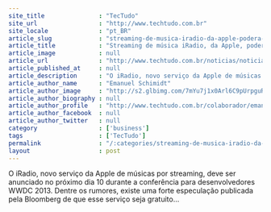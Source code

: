 ```yaml
---
site_title               : "TecTudo"
site_url                 : "http://www.techtudo.com.br"
site_locale              : "pt_BR"
article_slug             : "streaming-de-musica-iradio-da-apple-podera-ser-gratuito"
article_title            : "Streaming de música iRadio, da Apple, poderá ser gratuito"
article_image            : null
article_url              : "http://www.techtudo.com.br/noticias/noticia/2013/06/iradio-sera-gratuito-mas-tera-propagandas-dizem-rumores.html"
article_published_at     : null
article_description      : "O iRadio, novo serviço da Apple de músicas por streaming, deve ser anunciado no próximo dia 10 durante a conferência para desenvolvedores WWDC 2013. Dentre os rumores, existe uma forte especulação publicada pela Bloomberg de que esse serviço seja gratuito..."
article_author_name      : "Emanuel Schimidt"
article_author_image     : "http://s2.glbimg.com/7mYu7j1x0Arl6C9pUrpguRj0XzY=/30x30/s2.glbimg.com/gztBNPv1yE-i0vRLvcRLGakM1nI=/0x0:160x160/75x75/s.glbimg.com/po/tt2/f/original/2013/05/28/13846_1249035820626_5556047_n.jpg"
article_author_biography : null
article_author_profile   : "http://www.techtudo.com.br/colaborador/emanuel-schimidt.html"
article_author_facebook  : null
article_author_twitter   : null
category                 : ['business']
tags                     : ['TecTudo']
permalink                : "/:categories/streaming-de-musica-iradio-da-apple-podera-ser-gratuito/"
layout                   : post
---
```


O iRadio, novo serviço da Apple de músicas por streaming, deve ser anunciado no próximo dia 10 durante a conferência para desenvolvedores WWDC 2013. Dentre os rumores, existe uma forte especulação publicada pela Bloomberg de que esse serviço seja gratuito...
